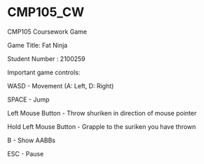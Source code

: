 # CMP105_CW
CMP105 Coursework Game

Game Title: Fat Ninja

Student Number : 2100259

Important game controls:

WASD - Movement (A: Left, D: Right)

SPACE - Jump

Left Mouse Button - Throw shuriken in direction of mouse pointer

Hold Left Mouse Button - Grapple to the suriken you have thrown

B - Show AABBs

ESC - Pause
